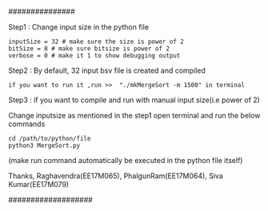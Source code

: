 ###############

Step1 : Change input size in the python file

	inputSize = 32 # make sure the size is power of 2
	bitSize = 8 # make sure bitsize is power of 2
	verbose = 0 # make it 1 to show debugging output

Step2 : By default, 32 input bsv file is created and compiled
	
	if you want to run it ,run >>  "./mkMergeSort -m 1500" in terminal

Step3 : if you want to compile and run with manual input size(i.e power of 2)

Change inputsize as mentioned in the step1
open terminal and run the below commands

	cd /path/to/python/file
	python3 MergeSort.py

(make run command automatically be executed in the python file itself)

Thanks,
Raghavendra(EE17M065), PhalgunRam(EE17M064), Siva Kumar(EE17M079)

###################

